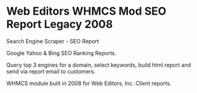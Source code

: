 # Web Editors WHMCS Mod SEO Report Legacy 2008

Search Engine Scraper -  SEO Report

Google Yahoo & Bing SEO Ranking Reports.

Query top 3 engines for a domain, select keywords, build html report and send via report email to customers.

WHMCS module built in 2008 for Web Editors, Inc. Client reports.
